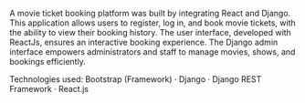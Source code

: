 A movie ticket booking platform was built by integrating React and Django. This application allows users to register, log in, and book movie tickets, 
with the ability to view their booking history. The user interface, developed with ReactJs, ensures an interactive booking experience. The Django admin 
interface empowers administrators and staff to manage movies, shows, and bookings efficiently.

Technologies used: Bootstrap (Framework) · Django · Django REST Framework · React.js
